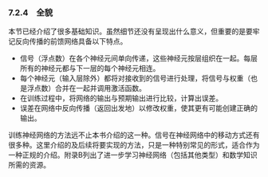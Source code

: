 ### 7.2.4　全貌

本节已经介绍了很多基础知识。虽然细节还没有呈现出什么意义，但重要的是要牢记反向传播的前馈网络具备以下特点。

- 信号（浮点数）在各个神经元间单向传递，这些神经元按层组织在一起。每层所有的神经元都与下一层的每个神经元相连。
- 每个神经元（输入层除外）都将对接收到的信号进行处理，将信号与权重（也是浮点数）合并在一起并调用激活函数。
- 在训练过程中，将网络的输出与预期输出进行比较，计算出误差。
- 误差在网络中反向传播（返回出发地）以修改权重，使其更有可能创建正确的输出。

训练神经网络的方法远不止本书介绍的这一种。信号在神经网络中的移动方式还有很多种。这里介绍的及后续将要实现的方法，只是一种特别常见的形式，适合作为一种正规的介绍。附录B列出了进一步学习神经网络（包括其他类型）和数学知识所需的资源。